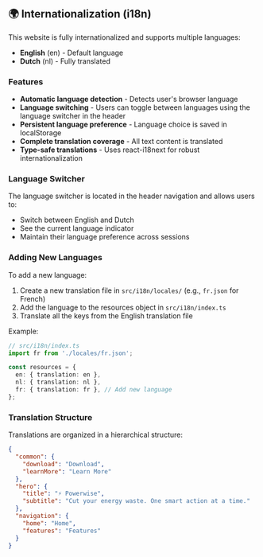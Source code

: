 ## 🌍 Internationalization (i18n)

This website is fully internationalized and supports multiple languages:

- **English** (en) - Default language
- **Dutch** (nl) - Fully translated

### Features

- **Automatic language detection** - Detects user's browser language
- **Language switching** - Users can toggle between languages using the language switcher in the header
- **Persistent language preference** - Language choice is saved in localStorage
- **Complete translation coverage** - All text content is translated
- **Type-safe translations** - Uses react-i18next for robust internationalization

### Language Switcher

The language switcher is located in the header navigation and allows users to:
- Switch between English and Dutch
- See the current language indicator
- Maintain their language preference across sessions

### Adding New Languages

To add a new language:

1. Create a new translation file in `src/i18n/locales/` (e.g., `fr.json` for French)
2. Add the language to the resources object in `src/i18n/index.ts`
3. Translate all the keys from the English translation file

Example:
```typescript
// src/i18n/index.ts
import fr from './locales/fr.json';

const resources = {
  en: { translation: en },
  nl: { translation: nl },
  fr: { translation: fr }, // Add new language
};
```

### Translation Structure

Translations are organized in a hierarchical structure:

```json
{
  "common": {
    "download": "Download",
    "learnMore": "Learn More"
  },
  "hero": {
    "title": "⚡ Powerwise",
    "subtitle": "Cut your energy waste. One smart action at a time."
  },
  "navigation": {
    "home": "Home",
    "features": "Features"
  }
}
```
